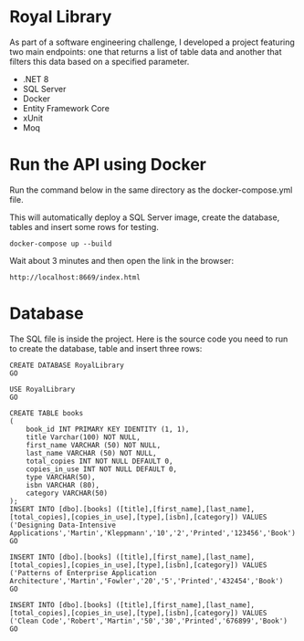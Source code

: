 # Royal Library

As part of a software engineering challenge, I developed a project featuring two main endpoints: one that returns a list of table data and another that filters this data based on a specified parameter.

 - .NET 8
 - SQL Server
 - Docker
 - Entity Framework Core
 - xUnit
 - Moq

# Run the API using Docker

Run the command below in the same directory as the docker-compose.yml file.
    
This will automatically deploy a SQL Server image, create the database, tables and insert some rows for testing.

    docker-compose up --build

Wait about 3 minutes and then open the link in the browser:

    http://localhost:8669/index.html

# Database

The SQL file is inside the project. Here is the source code you need to run to create the database, table and insert three rows:

    CREATE DATABASE RoyalLibrary
    GO
    
    USE RoyalLibrary
    GO
    
    CREATE TABLE books
    (
    	book_id INT PRIMARY KEY IDENTITY (1, 1),
    	title Varchar(100) NOT NULL,
    	first_name VARCHAR (50) NOT NULL,
    	last_name VARCHAR (50) NOT NULL,
    	total_copies INT NOT NULL DEFAULT 0,
    	copies_in_use INT NOT NULL DEFAULT 0,
    	type VARCHAR(50),
    	isbn VARCHAR (80),
    	category VARCHAR(50)
    );
    INSERT INTO [dbo].[books] ([title],[first_name],[last_name],[total_copies],[copies_in_use],[type],[isbn],[category]) VALUES ('Designing Data-Intensive Applications','Martin','Kleppmann','10','2','Printed','123456','Book')
    GO
    
    INSERT INTO [dbo].[books] ([title],[first_name],[last_name],[total_copies],[copies_in_use],[type],[isbn],[category]) VALUES ('Patterns of Enterprise Application Architecture','Martin','Fowler','20','5','Printed','432454','Book')
    GO
    
    INSERT INTO [dbo].[books] ([title],[first_name],[last_name],[total_copies],[copies_in_use],[type],[isbn],[category]) VALUES ('Clean Code','Robert','Martin','50','30','Printed','676899','Book')
    GO
